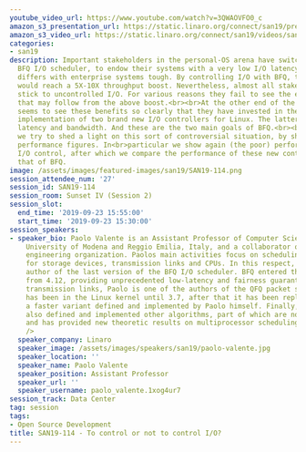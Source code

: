```yaml
---
youtube_video_url: https://www.youtube.com/watch?v=3QWAOVFO0_c
amazon_s3_presentation_url: https://static.linaro.org/connect/san19/presentations/san19-114.pdf
amazon_s3_video_url: https://static.linaro.org/connect/san19/videos/san19-114.mp4
categories:
- san19
description: Important stakeholders in the personal-OS arena have switched to the
  BFQ I/O scheduler, to endow their systems with a very low I/O latency. The story
  differs with enterprise systems tough. By controlling I/O with BFQ, these systems
  would reach a 5X-10X throughput boost. Nevertheless, almost all stakeholders still
  stick to uncontrolled I/O. For various reasons they fail to see the economic benefits
  that may follow from the above boost.<br><br>At the other end of the spectrum, Facebook
  seems to see these benefits so clearly that they have invested in the design and
  implementation of two brand new I/O controllers for Linux. The latter control, respectively,
  latency and bandwidth. And these are the two main goals of BFQ.<br><br>In this presentation
  we try to shed a light on this sort of controversial situation, by showing some
  performance figures. In<br>particular we show again (the poor) performance without
  I/O control, after which we compare the performance of these new controllers with
  that of BFQ.
image: /assets/images/featured-images/san19/SAN19-114.png
session_attendee_num: '27'
session_id: SAN19-114
session_room: Sunset IV (Session 2)
session_slot:
  end_time: '2019-09-23 15:55:00'
  start_time: '2019-09-23 15:30:00'
session_speakers:
- speaker_bio: Paolo Valente is an Assistant Professor of Computer Science at the
    University of Modena and Reggio Emilia, Italy, and a collaborator of the Linaro
    engineering organization. Paolos main activities focus on scheduling algorithms
    for storage devices, transmission links and CPUs. In this respect, Paolo is the
    author of the last version of the BFQ I/O scheduler. BFQ entered the Linux kernel
    from 4.12, providing unprecedented low-latency and fairness guarantees. As for
    transmission links, Paolo is one of the authors of the QFQ packet scheduler, which
    has been in the Linux kernel until 3.7, after that it has been replaced by QFQ+,
    a faster variant defined and implemented by Paolo himself. Finally, Paolo has
    also defined and implemented other algorithms, part of which are now in FreeBSD,
    and has provided new theoretic results on multiprocessor scheduling.<br /> <br
    />
  speaker_company: Linaro
  speaker_image: /assets/images/speakers/san19/paolo-valente.jpg
  speaker_location: ''
  speaker_name: Paolo Valente
  speaker_position: Assistant Professor
  speaker_url: ''
  speaker_username: paolo_valente.1xog4ur7
session_track: Data Center
tag: session
tags:
- Open Source Development
title: SAN19-114 - To control or not to control I/O?
---
```

